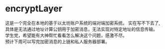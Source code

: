 # encryptLayer
这是一个完全在本地的基于以太坊账户系统的端对端加密系统。<r>
实在写不下去了,具体是无法通过地址计算公钥用于加密消息，无法实现对特定地址的信息传输。<br>
学生党，希望能有大神帮忙看看怎么解决这个问题，感激不尽。<br>
预计下周可以写完加密消息的上链和私人服务器部署。<br>

